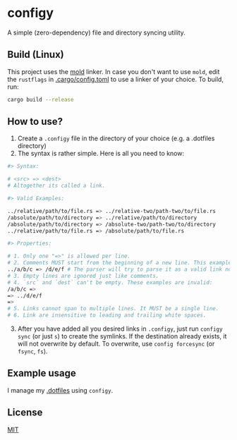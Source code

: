 # configy

A simple (zero-dependency) file and directory syncing utility.

## Build (Linux)

This project uses the [mold](https://github.com/rui314/mold) linker. In case you don't want to use `mold`, edit the `rustflags` in [.cargo/config.toml](/.cargo/config.toml) to use a linker of your choice. To build, run:

```bash
cargo build --release
```

## How to use?

1. Create a `.configy` file in the directory of your choice (e.g. a .dotfiles directory)
2. The syntax is rather simple. Here is all you need to know:

```sh
#> Syntax:

# <src> => <dest>
# Altogether its called a link.

#> Valid Examples:

../relative/path/to/file.rs => ../relative-two/path-two/to/file.rs
/absolute/path/to/directory => ../relative/path/to/directory
/absolute/path/to/directory => /absolute-two/path-two/to/directory
../relative/path/to/file.rs => /absolute/path/to/file.rs

#> Properties:

# 1. Only one "=>" is allowed per line.
# 2. Comments MUST start from the beginning of a new line. This example is invalid:
../a/b/c => /d/e/f # The parser will try to parse it as a valid link not a comment.
# 3. Empty lines are ignored just like comments.
# 4. `src` and `dest` can't be empty. These examples are invalid:
/a/b/c =>
=> ../d/e/f
=>
# 5. Links cannot span to multiple lines. It MUST be a single line.
# 6. Link are insensitive to leading and trailing white spaces.
```

3. After you have added all you desired links in `.configy`, just run `configy sync` (or just `s`) to create the symlinks. If the destination already exists, it will not overwrite by default. To overwrite, use `config forcesync` (or `fsync`, `fs`).

## Example usage

I manage my [.dotfiles](https://github.com/debarchito/.dotfiles) using `configy`.

## License

[MIT](/LICENSE)
